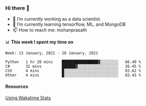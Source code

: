 ### Hi there 👋

- 🔭 I’m currently working as a data scientist.
- 🌱 I’m currently learning tensorflow, ML, and MongoDB
- 📫 How to reach me: mohanprasath

📊 **This week I spent my time on**
<!--START_SECTION:waka-->
```text
Week: 13 January, 2021 - 20 January, 2021

Python   1 hr 20 mins    ████████████████▓░░░░░░░░   66.49 % 
C#       32 mins         ██████▓░░░░░░░░░░░░░░░░░░   26.45 % 
CSV      4 mins          █░░░░░░░░░░░░░░░░░░░░░░░░   03.62 % 
Other    4 mins          █░░░░░░░░░░░░░░░░░░░░░░░░   03.43 % 
```
<!--END_SECTION:waka-->

#### Resources
[Using Wakatime Stats](https://github.com/marketplace/actions/waka-readme)
